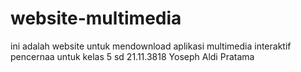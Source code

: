# website-multimedia
ini adalah website untuk mendownload aplikasi multimedia interaktif pencernaa untuk kelas 5 sd 21.11.3818 Yoseph Aldi Pratama
